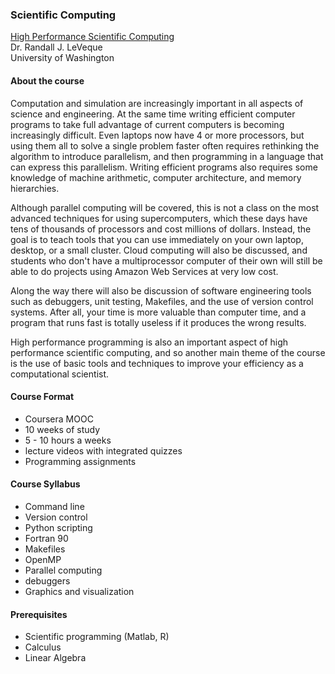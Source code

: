 ### Scientific Computing

[High Performance Scientific Computing](https://www.coursera.org/course/scicomp)  
Dr. Randall J. LeVeque  
University of Washington

#### About the course

Computation and simulation are increasingly important in all aspects of science and engineering. At the same time writing efficient computer programs to take full advantage of current computers is becoming increasingly difficult. Even laptops now have 4 or more processors, but using them all to solve a single problem faster often requires rethinking the algorithm to introduce parallelism, and then programming in a language that can express this parallelism.  Writing efficient programs also requires some knowledge of machine arithmetic, computer architecture, and memory hierarchies.

Although parallel computing will be covered, this is not a class on the most advanced techniques for using supercomputers, which these days have tens of thousands of processors and cost millions of dollars. Instead, the goal is to teach tools that you can use immediately on your own laptop, desktop, or a small cluster. Cloud computing will also be discussed, and students who don't have a multiprocessor computer of their own will still be able to do projects using Amazon Web Services at very low cost.

Along the way there will also be discussion of software engineering tools such as debuggers, unit testing, Makefiles, and the use of version control systems. After all, your time is more valuable than computer time, and a program that runs fast is totally useless if it produces the wrong results.

High performance programming is also an important aspect of high performance scientific computing, and so another main theme of the course is the use of basic tools and techniques to improve your efficiency as a computational scientist.

#### Course Format

* Coursera MOOC
* 10 weeks of study
* 5 - 10 hours a weeks
* lecture videos with integrated quizzes
* Programming assignments

#### Course Syllabus

* Command line
* Version control
* Python scripting
* Fortran 90
* Makefiles
* OpenMP
* Parallel computing
* debuggers
* Graphics and visualization

#### Prerequisites

* Scientific programming (Matlab, R)
* Calculus
* Linear Algebra
